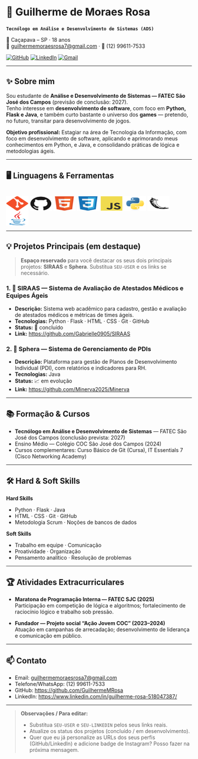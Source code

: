 # 👋 Guilherme de Moraes Rosa

**`Tecnólogo em Análise e Desenvolvimento de Sistemas (ADS)`**

📍 Caçapava – SP · 18 anos  
📧 guilhermemoraesrosa7@gmail.com · 📱 (12) 99611-7533

[![GitHub](https://img.shields.io/badge/-GitHub-%23121011?style=for-the-badge&logo=github&logoColor=white)]((https://github.com/GuilhermeMRosa)) 
[![LinkedIn](https://img.shields.io/badge/-LinkedIn-%230077B5?style=for-the-badge&logo=linkedin&logoColor=white)](https://www.linkedin.com/in/guilherme-rosa-518047387/) 
[![Gmail](https://img.shields.io/badge/-Gmail-%23333?style=for-the-badge&logo=gmail&logoColor=white)](mailto:guilhermemoraesrosa7@gmail.com)

---

## ✨ Sobre mim
Sou estudante de **Análise e Desenvolvimento de Sistemas — FATEC São José dos Campos** (previsão de conclusão: 2027).  
Tenho interesse em **desenvolvimento de software**, com foco em **Python, Flask e Java**, e também curto bastante o universo dos **games** — pretendo, no futuro, transitar para desenvolvimento de jogos.

**Objetivo profissional:** Estagiar na área de Tecnologia da Informação, com foco em desenvolvimento de software, aplicando e aprimorando meus conhecimentos em Python, e Java, e consolidando práticas de lógica e metodologias ágeis.

---

## 🖥 Linguagens & Ferramentas
<div style="display: inline_block"><br>
  <img align="center" alt="Git" height="40" width="60" src="https://raw.githubusercontent.com/devicons/devicon/master/icons/git/git-original.svg">
  <img align="center" alt="GitHub" height="40" width="60" src="https://raw.githubusercontent.com/devicons/devicon/master/icons/github/github-original.svg">
  <img align="center" alt="HTML5" height="40" width="60" src="https://raw.githubusercontent.com/devicons/devicon/master/icons/html5/html5-original.svg">
  <img align="center" alt="CSS3" height="40" width="60" src="https://raw.githubusercontent.com/devicons/devicon/master/icons/css3/css3-original.svg">
  <img align="center" alt="JavaScript" height="40" width="60" src="https://raw.githubusercontent.com/devicons/devicon/master/icons/javascript/javascript-original.svg">
  <img align="center" alt="Python" height="40" width="60" src="https://raw.githubusercontent.com/devicons/devicon/master/icons/python/python-original.svg">
  <img align="center" alt="Flask" height="40" width="60" src="https://raw.githubusercontent.com/devicons/devicon/master/icons/flask/flask-original.svg">
  <img align="center" alt="Java" height="40" width="60" src="https://raw.githubusercontent.com/devicons/devicon/master/icons/java/java-original.svg">
</div>

---

## 💡 Projetos Principais (em destaque)
> **Espaço reservado** para você destacar os seus dois principais projetos: **SIRAAS** e **Sphera**. Substitua `SEU-USER` e os links se necessário.

### 1. 🔹 SIRAAS — Sistema de Avaliação de Atestados Médicos e Equipes Ágeis  
- **Descrição:** Sistema web acadêmico para cadastro, gestão e avaliação de atestados médicos e métricas de times ágeis.  
- **Tecnologias:** Python · Flask · HTML · CSS · Git · GitHub  
- **Status:** 🚀 concluído 
- **Link:** https://github.com/Gabrielle0905/SIRAAS

### 2. 🔹 Sphera — Sistema de Gerenciamento de PDIs  
- **Descrição:** Plataforma para gestão de Planos de Desenvolvimento Individual (PDI), com relatórios e indicadores para RH.  
- **Tecnologias:** Java
- **Status:** 📈 em evolução
- **Link:** https://github.com/Minerva2025/Minerva

---

## 📚 Formação & Cursos
- **Tecnólogo em Análise e Desenvolvimento de Sistemas** — FATEC São José dos Campos (conclusão prevista: 2027)  
- Ensino Médio — Colégio COC São José dos Campos (2024)  
- Cursos complementares: Curso Básico de Git (Cursa), IT Essentials 7 (Cisco Networking Academy)

---

## 🛠 Hard & Soft Skills

**Hard Skills**
- Python · Flask · Java  
- HTML · CSS · Git · GitHub  
- Metodologia Scrum · Noções de bancos de dados

**Soft Skills**
- Trabalho em equipe · Comunicação  
- Proatividade · Organização  
- Pensamento analítico · Resolução de problemas

---

## 🏆 Atividades Extracurriculares
- **Maratona de Programação Interna — FATEC SJC (2025)**  
  Participação em competição de lógica e algoritmos; fortalecimento de raciocínio lógico e trabalho sob pressão.

- **Fundador — Projeto social “Ação Jovem COC” (2023–2024)**  
  Atuação em campanhas de arrecadação; desenvolvimento de liderança e comunicação em público.

---

## 📫 Contato
- Email: guilhermemoraesrosa7@gmail.com  
- Telefone/WhatsApp: (12) 99611-7533  
- GitHub: https://github.com/GuilhermeMRosa  
- LinkedIn: https://www.linkedin.com/in/guilherme-rosa-518047387/

---

> **Observações / Para editar:**  
> - Substitua `SEU-USER` e `SEU-LINKEDIN` pelos seus links reais.  
> - Atualize os status dos projetos (concluído / em desenvolvimento).  
> - Quer que eu já personalize as URLs dos seus perfis (GitHub/LinkedIn) e adicione badge de Instagram? Posso fazer na próxima mensagem.

